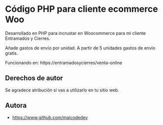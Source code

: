 # Código PHP para cliente ecommerce Woo
Desarrollado en PHP para incrustar en Woocommerce para mi cliente Entramados y Cierres.

Añade gastos de envío por unidad. A partir de 5 unidades gastos de envío gratis.

Funcionando en: https://entramadosycierres/venta-online


## Derechos de autor

Se agradece atribución si vas a utilizarlo en tu sitio web.






## Autora

- https://www.github.com/maicodedev
